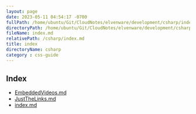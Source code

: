 ```yaml
---
layout: page
date: 2023-05-11 04:54:17 -0700
fullPath: /home/ubuntu/Git/CloudNotes/elvenware/development/csharp/index.md
directoryPath: /home/ubuntu/Git/CloudNotes/elvenware/development/csharp
fileName: index.md
relativePath: /csharp/index.md
title: index
directoryName: csharp
category : css-guide
---
```


## Index

- [EmbeddedVideos.md](videos/EmbeddedVideos.html)
- [JustTheLinks.md](videos/JustTheLinks.html)
- [index.md](videos/index.html)
